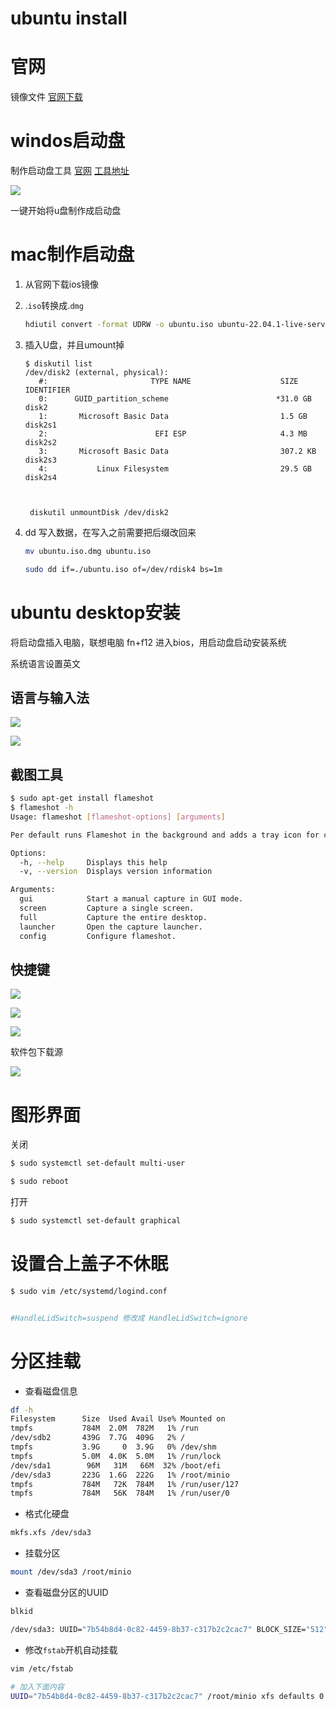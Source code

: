 # ubuntu install


<!--more-->

# 官网

镜像文件 [官网下载](https://cn.ubuntu.com/download)

# windos启动盘

制作启动盘工具 [官网](http://rufus.ie/)  [工具地址](https://github.com/pbatard/rufus)

![](/img/ubuntu/1.png)

一键开始将u盘制作成启动盘

# mac制作启动盘

1. 从官网下载ios镜像

2. .`iso`转换成.`dmg`
   ```bash
   hdiutil convert -format UDRW -o ubuntu.iso ubuntu-22.04.1-live-server-amd64.iso
   ```

3. 插入U盘，并且umount掉

   ```
   $ diskutil list
   /dev/disk2 (external, physical):
      #:                       TYPE NAME                    SIZE       IDENTIFIER
      0:      GUID_partition_scheme                        *31.0 GB    disk2
      1:       Microsoft Basic Data                         1.5 GB     disk2s1
      2:                        EFI ESP                     4.3 MB     disk2s2
      3:       Microsoft Basic Data                         307.2 KB   disk2s3
      4:           Linux Filesystem                         29.5 GB    disk2s4
      
      
   ```

   ```
    diskutil unmountDisk /dev/disk2
   ```

4. dd 写入数据，在写入之前需要把后缀改回来
   ```bash
   mv ubuntu.iso.dmg ubuntu.iso
   ```

   ```bash
   sudo dd if=./ubuntu.iso of=/dev/rdisk4 bs=1m
   ```

   

# ubuntu desktop安装

将启动盘插入电脑，联想电脑 fn+f12 进入bios，用启动盘启动安装系统

系统语言设置英文

## 语言与输入法

![](/img/ubuntu/7.png)

![](/img/ubuntu/8.png)

## 截图工具



```bash
$ sudo apt-get install flameshot
$ flameshot -h
Usage: flameshot [flameshot-options] [arguments]

Per default runs Flameshot in the background and adds a tray icon for configuration.

Options:
  -h, --help     Displays this help
  -v, --version  Displays version information

Arguments:
  gui            Start a manual capture in GUI mode.
  screen         Capture a single screen.
  full           Capture the entire desktop.
  launcher       Open the capture launcher.
  config         Configure flameshot.

```

## 快捷键



![](/img/ubuntu/3.png)

![](/img/ubuntu/4.png)

![](/img/ubuntu/5.png)

软件包下载源

![](/img/ubuntu/6.png)

# 图形界面

关闭

````bash
$ sudo systemctl set-default multi-user

$ sudo reboot
````

打开

```bash
$ sudo systemctl set-default graphical
```

# 设置合上盖子不休眠

```bash
$ sudo vim /etc/systemd/logind.conf


#HandleLidSwitch=suspend 修改成 HandleLidSwitch=ignore
```



# 分区挂载

- 查看磁盘信息

```bash
df -h
Filesystem      Size  Used Avail Use% Mounted on
tmpfs           784M  2.0M  782M   1% /run
/dev/sdb2       439G  7.7G  409G   2% /
tmpfs           3.9G     0  3.9G   0% /dev/shm
tmpfs           5.0M  4.0K  5.0M   1% /run/lock
/dev/sda1        96M   31M   66M  32% /boot/efi
/dev/sda3       223G  1.6G  222G   1% /root/minio
tmpfs           784M   72K  784M   1% /run/user/127
tmpfs           784M   56K  784M   1% /run/user/0
```

- 格式化硬盘

```bash
mkfs.xfs /dev/sda3
```

- 挂载分区

```bash
mount /dev/sda3 /root/minio
```

- 查看磁盘分区的UUID

```bash
blkid

/dev/sda3: UUID="7b54b8d4-0c82-4459-8b37-c317b2c2cac7" BLOCK_SIZE="512" TYPE="xfs" PARTLABEL="Basic data partition" PARTUUID="c1d4bbc4-11cf-46f5-bac4-105153e22df3"
```

- 修改`fstab`开机自动挂载

```bash
vim /etc/fstab

# 加入下面内容
UUID="7b54b8d4-0c82-4459-8b37-c317b2c2cac7" /root/minio xfs defaults 0 1
```








